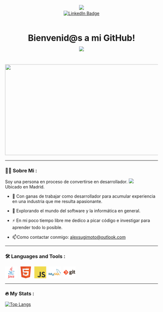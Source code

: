<div id="header" align="center">
  <img src="https://media.giphy.com/media/M9gbBd9nbDrOTu1Mqx/giphy.gif" width="100"/>
</div>
<div id="badges" align="center">
   <a href="https://es.linkedin.com/in/alex-%C3%A1lvarez-de-sotomayor-sugimoto-04b2291bb">
    <img src="https://img.shields.io/badge/LinkedIn-blue?style=for-the-badge&logo=linkedin&logoColor=white" alt="LinkedIn Badge"/>
   </a>
</div>
<div id="counter" align="center">
  <img src="https://komarev.com/ghpvc/?username=pepopipu&style=flat-square&color=blue" alt="" />
</div>
<h1 align="center">
  Bienvenid@s a mi GitHub!
  <br>
  <img src="https://media.giphy.com/media/hvRJCLFzcasrR4ia7z/giphy.gif" width="30px"/>
</h1>
<br>
<div align="center">
  <img src="https://media0.giphy.com/media/v1.Y2lkPTc5MGI3NjExaWxxb3E1aHUwbjNkcWpwdmg1eHg4Z2E3eXZsanFyYWhtNmV1aHYyMSZlcD12MV9pbnRlcm5hbF9naWZfYnlfaWQmY3Q9Zw/Dh5q0sShxgp13DwrvG/giphy.gif" width="600" height="300"/>
</div>

---

### :man_technologist: Sobre Mi :

Soy una persona en proceso de convertirse en desarrollador. <img src="https://media.giphy.com/media/WUlplcMpOCEmTGBtBW/giphy.gif" width="30"> <br>
Ubicado en Madrid.


- :telescope: Con ganas de trabajar como desarrollador para acumular experiencia en una industria que me resulta apasionante.

- :seedling: Explorando el mundo del software y la informática en general.

- :zap: En mi poco tiempo libre me dedico a picar código e investigar para aprender todo lo posible.

- :mailbox:Como contactar conmigo: alexsugimoto@outlook.com

---

### :hammer_and_wrench: Languages and Tools :
<div>
  <img src="https://github.com/devicons/devicon/blob/master/icons/java/java-original-wordmark.svg" title="Java" alt="Java" width="40" height="40"/>&nbsp;
  <img src="https://github.com/devicons/devicon/blob/master/icons/html5/html5-original.svg" title="HTML5" alt="HTML" width="40" height="40"/>&nbsp;
  <img src="https://github.com/devicons/devicon/blob/master/icons/javascript/javascript-original.svg" title="JavaScript" alt="JavaScript" width="40" height="40"/>&nbsp;
  <img src="https://github.com/devicons/devicon/blob/master/icons/mysql/mysql-original-wordmark.svg" title="MySQL"  alt="MySQL" width="40" height="40"/>&nbsp;
  <img src="https://github.com/devicons/devicon/blob/master/icons/git/git-original-wordmark.svg" title="Git" **alt="Git" width="40" height="40"/>
</div>

---

### :fire: My Stats :

[![Top Langs](https://github-readme-stats.vercel.app/api/top-langs/?username=pepopipu&layout=compact&theme=vision-friendly-dark)](https://github.com/pepopipu/github-readme-stats)
